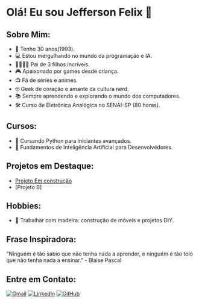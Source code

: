 # Olá! Eu sou Jefferson  Felix 👋

## Sobre Mim:
- 🎉 Tenho 30 anos(1993).
- 💻 Estou mergulhando no mundo da programação e IA.
- 👨‍👩‍👧‍👦 Pai de 3 filhos incríveis.
- 🎮 Apaixonado por games desde criança.
- 📺 Fã de séries e animes.
- 🤓 Geek de coração e amante da cultura nerd.
- 📚 Sempre aprendendo e explorando o mundo dos computadores.
- 🛠️ Curso de Eletrônica Analógica no SENAI-SP (80 horas).


## Cursos:
- 🐍 Cursando Python para iniciantes avançados.
- 🧠 Fundamentos de Inteligência Artificial para Desenvolvedores.

## Projetos em Destaque:
- [Projeto Em construção](https://github.com/jeffersonjaily/jeffersonjaily) 
- [Projeto B]
## Hobbies:
- 🔨 Trabalhar com madeira: construção de móveis e projetos DIY.

## Frase Inspiradora:
"Ninguém é tão sábio que não tenha nada a aprender, e ninguém é tão tolo que não tenha nada a ensinar." - Blaise Pascal

## Entre em Contato:
[![Gmail](https://img.icons8.com/color/50/000000/gmail-new.png)](jeffersson.jaily@gmail.com)
[![LinkedIn](https://img.icons8.com/color/55/000000/linkedin.png)](https://www.linkedin.com/in/jefferson-jaily-felix-456979b3/)
[![GitHub](https://img.icons8.com/ios-filled/50/ffffff/github.png)](https://github.com/jeffersonjaily)
